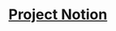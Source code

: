<h1><a href="https://gigantic-bag-3e7.notion.site/Vote24-1476ff878d3640789014d739cb83bc59">Project Notion</a></h1>

